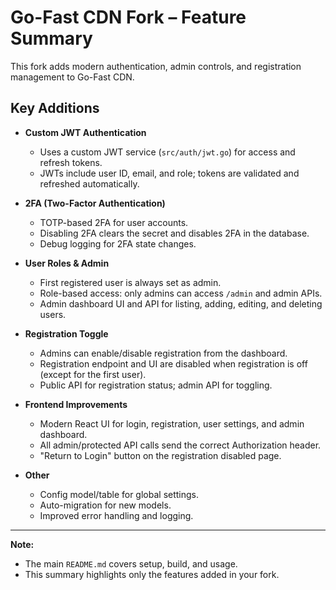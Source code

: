 # Go-Fast CDN Fork – Feature Summary

This fork adds modern authentication, admin controls, and registration management to Go-Fast CDN.

## Key Additions

- **Custom JWT Authentication**

  - Uses a custom JWT service (`src/auth/jwt.go`) for access and refresh tokens.
  - JWTs include user ID, email, and role; tokens are validated and refreshed automatically.

- **2FA (Two-Factor Authentication)**

  - TOTP-based 2FA for user accounts.
  - Disabling 2FA clears the secret and disables 2FA in the database.
  - Debug logging for 2FA state changes.

- **User Roles & Admin**

  - First registered user is always set as admin.
  - Role-based access: only admins can access `/admin` and admin APIs.
  - Admin dashboard UI and API for listing, adding, editing, and deleting users.

- **Registration Toggle**

  - Admins can enable/disable registration from the dashboard.
  - Registration endpoint and UI are disabled when registration is off (except for the first user).
  - Public API for registration status; admin API for toggling.

- **Frontend Improvements**

  - Modern React UI for login, registration, user settings, and admin dashboard.
  - All admin/protected API calls send the correct Authorization header.
  - "Return to Login" button on the registration disabled page.

- **Other**
  - Config model/table for global settings.
  - Auto-migration for new models.
  - Improved error handling and logging.

---

**Note:**

- The main `README.md` covers setup, build, and usage.
- This summary highlights only the features added in your fork.
